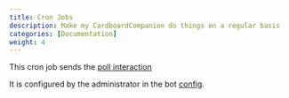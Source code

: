 ```yaml
---
title: Cron Jobs
description: Make my CardboardCompanion do things on a regular basis
categories: [Documentation]
weight: 4
---
```


This cron job sends the [poll interaction](/docs/users-guide/interactions#format-poll)

It is configured by the administrator in the bot [config](/docs/administrators-guide/config/).

